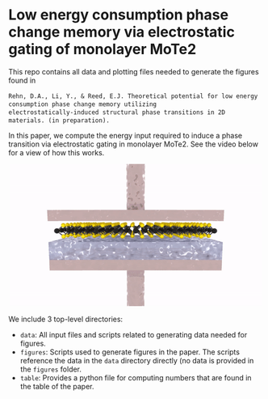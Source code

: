 # Low energy consumption phase change memory via electrostatic gating of monolayer MoTe2

This repo contains all data and plotting files needed to generate the
figures found in 

```
Rehn, D.A., Li, Y., & Reed, E.J. Theoretical potential for low energy consumption phase change memory utilizing
electrostatically-induced structural phase transitions in 2D materials. (in preparation).
```

In this paper, we compute the energy input required to induce a phase transition via electrostatic gating in monolayer MoTe2. See the video below for a view of how this works.

<p align="center"><img src=figures/fig1/video.gif width=500px></p>

We include 3 top-level directories:

- `data`: All input files and scripts related to generating data
  needed for figures.
- `figures`: Scripts used to generate figures in the paper. The
  scripts reference the data in the `data` directory directly (no data
  is provided in the `figures` folder.
- `table`: Provides a python file for computing numbers that are found
  in the table of the paper.

